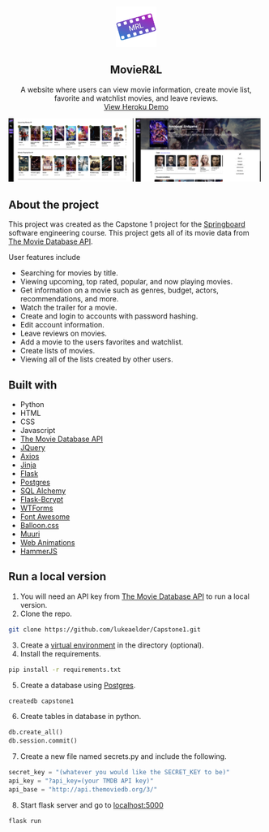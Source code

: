 <p align="center">
  <a href="https://github.com/lukeaelder/Capstone1">
    <img src="static/images/logo.png" alt="Logo" width="80" height="80">
  </a>
  <h2 align="center">MovieR&L</h2>
  <p align="center">
    A website where users can view movie information, create movie list, favorite and watchlist movies, and leave reviews.
    <br />
    <a href="https://github.com/othneildrew/Best-README-Template">View Heroku Demo</a>
  </p>
</p>

<img src="static/images/homescreen.png" width="49%"/> <img src="static/images/moviepage.png" width="49%"/> 

## About the project

This project was created as the Capstone 1 project for the [Springboard](https://www.springboard.com/) software engineering course. This project gets all of its movie data from [The Movie Database API](https://developers.themoviedb.org/3).

User features include
* Searching for movies by title.
* Viewing upcoming, top rated, popular, and now playing movies.
* Get information on a movie such as genres, budget, actors, recommendations, and more.
* Watch the trailer for a movie.
* Create and login to accounts with password hashing.
* Edit account information.
* Leave reviews on movies.
* Add a movie to the users favorites and watchlist.
* Create lists of movies.
* Viewing all of the lists created by other users.

## Built with

* Python
* HTML
* CSS
* Javascript
* [The Movie Database API](https://developers.themoviedb.org/3)
* [JQuery](https://jquery.com)
* [Axios](https://www.npmjs.com/package/axios)
* [Jinja](https://jinja.palletsprojects.com/en/2.11.x/)
* [Flask](https://flask.palletsprojects.com/en/1.1.x/)
* [Postgres](https://www.postgresql.org/)
* [SQL Alchemy](https://flask-sqlalchemy.palletsprojects.com/en/2.x/)
* [Flask-Bcrypt](https://flask-bcrypt.readthedocs.io/en/latest/)
* [WTForms](https://wtforms.readthedocs.io/en/2.3.x/)
* [Font Awesome](https://fontawesome.com/)
* [Balloon.css](https://kazzkiq.github.io/balloon.css/)
* [Muuri](https://muuri.dev/)
* [Web Animations](https://developer.mozilla.org/en-US/docs/Web/API/Web_Animations_API)
* [HammerJS](https://hammerjs.github.io/)

## Run a local version

1. You will need an API key from [The Movie Database API](https://developers.themoviedb.org/3) to run a local version.
2. Clone the repo.
 ```sh
git clone https://github.com/lukeaelder/Capstone1.git
```
3. Create a [virtual environment](https://docs.python.org/3/library/venv.html) in the directory (optional).
4. Install the requirements.
```sh
pip install -r requirements.txt
```
5. Create a database using [Postgres](https://www.postgresql.org/).
```sh
createdb capstone1
```
6. Create tables in database in python.
```python
db.create_all()
db.session.commit()
```
7. Create a new file named secrets.py and include the following.
```python
secret_key = "(whatever you would like the SECRET_KEY to be)"
api_key = "?api_key=(your TMDB API key)"
api_base = "http://api.themoviedb.org/3/"
```
8. Start flask server and go to [localhost:5000](http://localhost:5000)
```sh
flask run
```